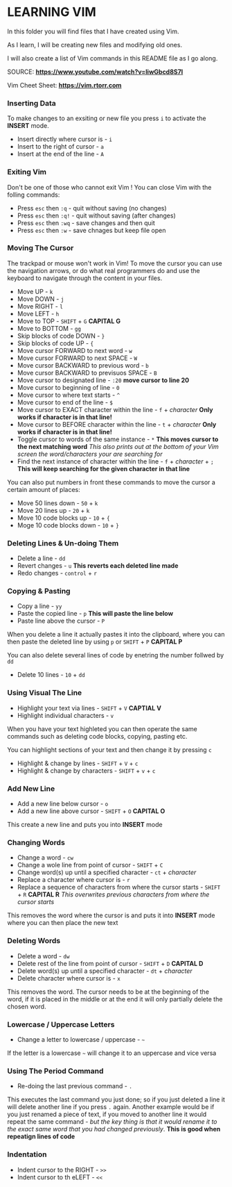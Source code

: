 # LEARNING VIM

In this folder you will find files that I have created using Vim.

As I learn, I will be creating new files and modifying old ones.

I will also create a list of Vim commands in this README file as I go along.

SOURCE: **https://www.youtube.com/watch?v=IiwGbcd8S7I**

Vim Cheet Sheet: **https://vim.rtorr.com**

### Inserting Data
To  make changes to an exsiting or new file you press `i` to activate the **INSERT** mode.
- Insert directly where cursor is - `i`
- Insert to the right of cursor - `a`
- Insert at the end of the line - `A`

### Exiting Vim
Don't be one of those who cannot exit Vim ! You can close Vim with the folling commands:
- Press `esc` then `:q`  - quit without saving (no changes)
- Press `esc` then `:q!` - quit without saving (after changes)
- Press `esc` then `:wq` - save changes and then quit
- Press `esc` then `:w`  - save chnages but keep file open

### Moving The Cursor 
The trackpad or mouse won't work in Vim! To move the cursor you  can use the navigation arrows, or do what real programmers do and use the keyboard to navigate through the content in your files.
- Move UP - `k`
- Move DOWN - `j`
- Move RIGHT - `l`
- Move LEFT - `h`
- Move to TOP - `SHIFT` + `G` **CAPITAL G**
- Move to BOTTOM - `gg`
- Skip blocks of code DOWN - `}`
- Skip blocks of code UP - `{`
- Move cursor FORWARD to next word - `w`
- Move cursor FORWARD to next SPACE - `W`
- Move cursor BACKWARD to previous word - `b`
- Move cursor BACKWARD to previsuos SPACE - `B`
- Move cursor to designated line - `:20` **move cursor to line 20**
- Move cursor to beginning of line - `0`
- Move cursor to where text starts - `^`
- Move cursor to end of the line - `$`
- Move cursor to EXACT character within the line - `f` + *character* **Only works if character is in that line!**
- Move cursor to BEFORE character within the line - `t` + *character* **Only works if character is in that line!** 
- Toggle cursor to words of the same instance - `*` **This moves cursor to the next matching word** *This also prints out at the bottom of your Vim screen the word/characters your are searching for*
- Find the next instance of character within the line - `f` + *character* + `;` **This will keep searching for the given character in that line**

You can also put numbers in front these commands to move the cursor a certain amount of places:

- Move 50 lines down - `50` + `k`
- Move 20 lines up - `20` + `k`
- Move 10 code blocks up - `10` + `{`
- Moge 10 code blocks down - `10` + `}`

### Deleting Lines & Un-doing Them
- Delete a line - `dd`
- Revert changes - `u` **This reverts each deleted line made**
- Redo changes - `control` + `r`

### Copying & Pasting 
- Copy a line - `yy`
- Paste the copied line - `p` **This will paste the line below**
- Paste line above the cursor - `P`

When you delete a line it actually pastes it into the clipboard, where you can then paste the deleted line by using `p` or `SHIFT` + `P` **CAPITAL P**

You can also delete several lines of code by enetring the number follwed by `dd`
- Delete 10 lines - `10` + `dd`

### Using Visual The Line 
- Highlight your text via lines - `SHIFT` + `V` **CAPTIAL V**
- Highlight individual characters - `v`

When you have your text highleted you can then operate the same commands such as deleting code blocks, copying, pasting etc.

You can highlight sections of your text and then change it by pressing `c`
- Highlight & change by lines - `SHIFT` + `V` + `c`
- Highlight & change by characters - `SHIFT` + `v` + `c`

### Add New Line
- Add a new line below cursor - `o`
- Add a new line above cursor - `SHIFT` + `O` **CAPITAL O**

This create a new line and puts you into **INSERT** mode

### Changing Words
- Change a word - `cw`
- Change a wole line from point of cursor - `SHIFT` + `C`
- Change word(s) up until a specified character - `ct` + *character*
- Replace a character where cursor is - `r`
- Replace a sequence of characters from where the cursor starts - `SHIFT` + `R` **CAPITAL R** *This overwrites previous characters from where the cursor starts*

This removes the word where the cursor is and puts it into **INSERT** mode where you can then place the new text

### Deleting Words
- Delete a word - `dw`
- Delete rest of the line from point of cursor - `SHIFT` + `D` **CAPITAL D**
- Delete word(s) up until a specified character - `dt` + *character*
- Delete character where cursor is - `x`

This removes the word. The cursor needs to be at the beginning of the word, if it is placed in the middle or at the end it will only partially delete the chosen word.

### Lowercase / Uppercase Letters
- Change a letter to lowercase / uppercase - `~`

If the letter is a lowercase `~` will change it to an uppercase and vice versa

### Using The Period Command
- Re-doing the last previous command - `.`

This executes the last command you just done; so if you just deleted a line it will delete another line if you press `.` again.  Another example would be if you just renamed a piece of text, if you moved to another line it would repeat the same command - *but the key thing is that it would rename it to the exact same word that you had changed previously*.  **This is good when repeatign lines of code**

### Indentation
- Indent cursor to the RIGHT - `>>`
- Indent cursor to th eLEFT - `<<`
